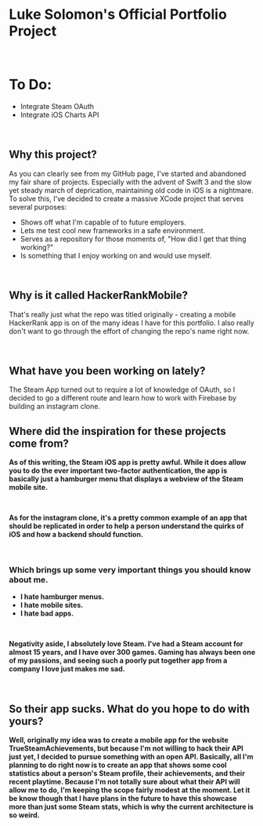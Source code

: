 # Luke Solomon's Official Portfolio Project

<br>

# To Do:

* Integrate Steam OAuth
* Integrate iOS Charts API

<br>

## Why this project?

As you can clearly see from my GitHub page, I've started and abandoned my fair share of projects. Especially with the advent of Swift 3 and the slow yet steady march of deprication, maintaining old code in iOS is a nightmare.
To solve this, I've decided to create a massive XCode project that serves several purposes:

* Shows off what I'm capable of to future employers.
* Lets me test cool new frameworks in a safe environment.
* Serves as a repository for those moments of, "How did I get that thing working?"
* Is something that I enjoy working on and would use myself.

<br>

## Why is it called HackerRankMobile?

That's really just what the repo was titled originally - creating a mobile HackerRank app is on of the many ideas I have for this portfolio. I also really don't want to go through the effort of changing the repo's name right now.

<br>

## What have you been working on lately?

The Steam App turned out to require a lot of knowledge of OAuth, so I decided to go a different route and learn how to work with Firebase by building an instagram clone.

<b>

## Where did the inspiration for these projects come from?

As of this writing, the Steam iOS app is pretty awful. While it does allow you to do the ever important two-factor authentication, the app is basically just a hamburger menu that displays a webview of the Steam mobile site.

<br>

As for the instagram clone, it's a pretty common example of an app that should be replicated in order to help a person understand the quirks of iOS and how a backend should function. 

<br>

### Which brings up some very important things you should know about me.

* I hate hamburger menus.
* I hate mobile sites.
* I hate bad apps.

<br>

Negativity aside, I absolutely love Steam. I've had a Steam account for almost 15 years, and I have over 300 games. Gaming has always been one of my passions, and seeing such a poorly put together app from a company I love just makes me sad.

<br>

## So their app sucks. What do you hope to do with yours?

Well, originally my idea was to create a mobile app for the website TrueSteamAchievements, but because I'm not willing to hack their API just yet, I decided to pursue something with an open API. Basically, all I'm planning to do right now is to create an app that shows some cool statistics about a person's Steam profile, their achievements, and their recent playtime. Because I'm not totally sure about what their API will allow me to do, I'm keeping the scope fairly modest at the moment. Let it be know though that I have plans in the future to have this showcase more than just some Steam stats, which is why the current architecture is so weird.

<br>
